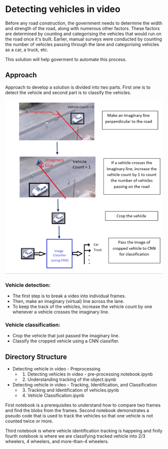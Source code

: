# Detecting vehicles in video

Before any road construction, the government needs to determine the width and strength of the road, along with numerous other factors. These factors are determined by counting and categorising the vehicles that would run on the road once it's built. Earlier, manual surveys were conducted by counting the number of vehicles passing through the lane and categorising vehicles as a car, a truck, etc. 

This solution will help goverment to automate this process.

## Approach

Approach to develop a solution is divided into two parts. First one is to detect the vehicle and second part is to classify the vehicles.

<img src="Detecting vehicle in video - Tracking, Identification, and Classification/vehicle_detection.png" alt="Approach for Detecting vehicles in video">

### Vehicle detection:

- The first step is to break a video into individual frames.
- Then, make an imaginary (virtual) line across the lane.
- To keep the track of the vehicles, increase the vehicle count by one whenever a vehicle crosses the imaginary line.
 

### Vehicle classification:

- Crop the vehicle that just passed the imaginary line.
- Classify the cropped vehicle using a CNN classifier.


## Directory Structure
- Detecting vehicle in video - Preprocessing
    - 1. Detecting vehicles in video - pre-processing notebook.ipynb
    - 2. Understanding tracking of the object.ipynb
- Detecting vehicle in video - Tracking, Identification, and Classification
    - 3. Tracking and Identification of vehicles.ipynb
    - 4. Vehicle Classification.ipynb

First notebook is a prerequisites to understand how to compare two frames and find the blobs from the frames. Second notebook demonstrates a pseudo code that is used to track the vehicles so that one vehicle is not counted twice or more.

Third notebook is where vehicle identification tracking is happeing and finlly fourth notebook is where we are classifying tracked vehicle into 2/3 wheelers, 4 wheelers, and more-than-4 wheelers.